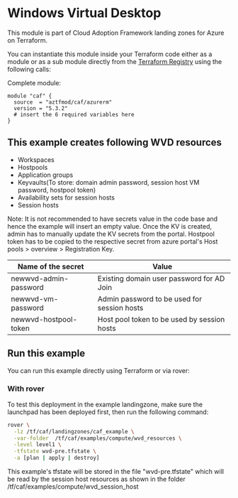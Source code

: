 # Windows Virtual Desktop

This module is part of Cloud Adoption Framework landing zones for Azure on Terraform.

You can instantiate this module inside your Terraform code either as a module or as a sub module directly from the [Terraform Registry](https://registry.terraform.io/modules/aztfmod/caf/azurerm/latest) using the following calls:

Complete module:
```hcl
module "caf" {
  source  = "aztfmod/caf/azurerm"
  version = "5.3.2"
  # insert the 6 required variables here
}
```
## This example creates following WVD resources

* Workspaces
* Hostpools
* Application groups
* Keyvaults(To store: domain admin password, session host VM password, hostpool token)
* Availability sets for session hosts
* Session hosts

Note: It is not recommended to have secrets value in the code base and hence the example will insert an empty value. Once the KV is created, admin has to manually update the KV secrets from the portal.
Hostpool token has to be copied to the respective secret from azure portal's Host pools > overview > Registration Key.


| Name of the secret      | Value                                                       |
|-------------------------|-------------------------------------------------------------|
| newwvd-admin-password   | Existing domain user password for AD Join                   |
| newwvd-vm-password      | Admin password to be used for session hosts                 |
| newwvd-hostpool-token   | Host pool token to be used by session hosts                 |


## Run this example

You can run this example directly using Terraform or via rover:


### With rover

To test this deployment in the example landingzone, make sure the launchpad has been deployed first, then run the following command:

```bash
rover \
  -lz /tf/caf/landingzones/caf_example \
  -var-folder  /tf/caf/examples/compute/wvd_resources \
  -level level1 \
  -tfstate wvd-pre.tfstate \
  -a [plan | apply | destroy]
```

This example's tfstate will be stored in the file "wvd-pre.tfstate" which will be read by the session host resources as shown in the folder  /tf/caf/examples/compute/wvd_session_host